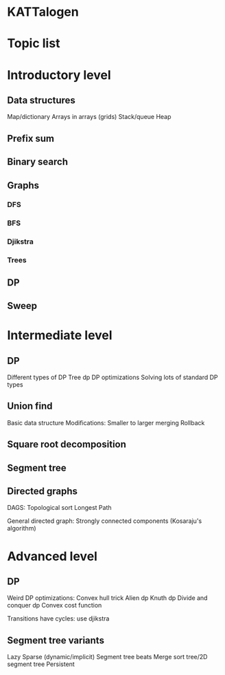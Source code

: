 # KATTalogen


# Topic list
# Introductory level

## Data structures
Map/dictionary
Arrays in arrays (grids)
Stack/queue
Heap

## Prefix sum


## Binary search


## Graphs

### DFS

### BFS

### Djikstra

### Trees

## DP


## Sweep


# Intermediate level

## DP
Different types of DP
Tree dp
DP optimizations
Solving lots of standard DP types

## Union find

Basic data structure
Modifications:
Smaller to larger merging
Rollback


## Square root decomposition

## Segment tree


## Directed graphs
DAGS: 
Topological sort
Longest Path

General directed graph:
Strongly connected components (Kosaraju's algorithm) 

# Advanced level

## DP
Weird DP optimizations:
Convex hull trick
Alien dp
Knuth dp
Divide and conquer dp
Convex cost function

Transitions have cycles: use djikstra

## Segment tree variants
Lazy
Sparse (dynamic/implicit)
Segment tree beats
Merge sort tree/2D segment tree
Persistent


